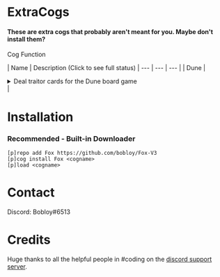 # ExtraCogs

#### These are extra cogs that probably aren't meant for you. Maybe don't install them?

Cog Function

| Name |  Description (Click to see full status)
| --- | --- | --- |
| Dune |  <details><summary>Deal traitor cards for the Dune board game</summary>Not much else to comment on</details> |


# Installation
### Recommended - Built-in Downloader
```
[p]repo add Fox https://github.com/bobloy/Fox-V3
[p]cog install Fox <cogname>
[p]load <cogname>
```

# Contact
Discord: Bobloy#6513

# Credits

Huge thanks to all the helpful people in #coding on the [discord support server](https://discord.gg/red).
